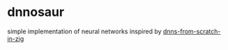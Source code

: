 # dnnosaur
simple implementation of neural networks inspired by [dnns-from-scratch-in-zig](https://github.com/SilasMarvin/dnns-from-scratch-in-zig)
